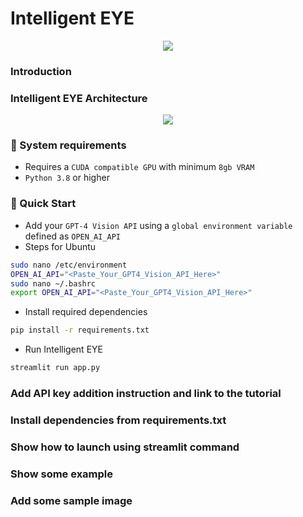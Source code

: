 # Intelligent EYE
<p align="center">
  <img src="https://github.com/shetumohanto/mistral/assets/53278488/5343483e-5212-44bf-bb2a-2cc25a98d424">
</p>

### Introduction

### Intelligent EYE Architecture
<p align="center">
  <img src="https://github.com/shetumohanto/mistral/assets/53278488/b202a220-ed18-4cdf-8ec6-ffda2ec19d0d">
</p>

### 🔗 System requirements
* Requires a `CUDA compatible GPU` with minimum `8gb VRAM`
* `Python 3.8` or higher

### :rocket: Quick Start
* Add your `GPT-4 Vision API` using a `global environment variable` defined as `OPEN_AI_API`
* Steps for Ubuntu
```bash
sudo nano /etc/environment
OPEN_AI_API="<Paste_Your_GPT4_Vision_API_Here>"
sudo nano ~/.bashrc
export OPEN_AI_API="<Paste_Your_GPT4_Vision_API_Here>"
```

* Install required dependencies
```bash
pip install -r requirements.txt
```
* Run Intelligent EYE
```bash
streamlit run app.py
```

### Add API key addition instruction and link to the tutorial
### Install dependencies from requirements.txt
### Show how to launch using streamlit command
### Show some example
### Add some sample image
